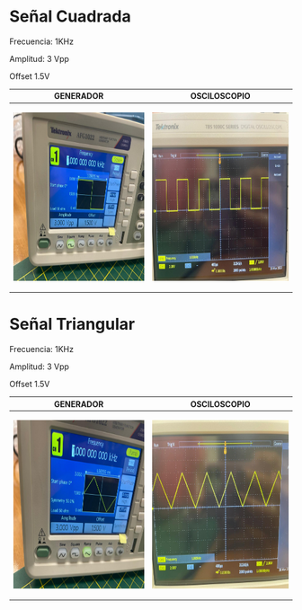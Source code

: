 # Señal Cuadrada
Frecuencia: 1KHz

Amplitud: 3 Vpp

Offset 1.5V

| GENERADOR             | OSCILOSCOPIO                                              |
| ----------------- | ------------------------------------------------------------------ |
| <p align="justify"> <img src="Generador_onda_cuadrada.jpeg" height="300"> | <img src="Osciloscopio_onda_cuadrada.jpeg" height="300">|

 #



# Señal Triangular
Frecuencia: 1KHz

Amplitud: 3 Vpp

Offset 1.5V

| GENERADOR             | OSCILOSCOPIO                                              |
| ----------------- | ------------------------------------------------------------------ |
| <p align="justify"> <img src="Generador_onda_triang.jpeg" height="300"> | <img src="Osciloscopio_onda_triang.jpeg" height="300">|

